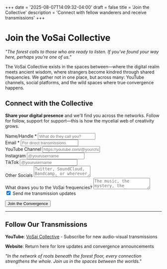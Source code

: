 +++
date = '2025-08-07T14:09:32-04:00'
draft = false
title = 'Join the Collective'
description = 'Connect with fellow wanderers and receive transmissions'
+++

# Join the VoSai Collective

*"The forest calls to those who are ready to listen. If you've found your way here, perhaps you're one of us."*

The VoSai Collective exists in the spaces between—where the digital realm meets ancient wisdom, where strangers become kindred through shared frequencies. We gather not in one place, but across many: YouTube channels, social platforms, and the wild spaces where true convergence happens.

## Connect with the Collective

**Share your digital presence** and we'll find you across the networks. Follow for follow, support for support—this is how the mycelial web of creativity grows.

<div class="join-form">
<form name="join-collective" method="POST" data-netlify="true" netlify-honeypot="bot-field">
  <p style="display: none;">
    <label>Don't fill this out if you're human: <input name="bot-field" /></label>
  </p>
  
  <div class="form-group">
    <label for="name">Name/Handle *</label>
    <input type="text" id="name" name="name" required placeholder="What do they call you?">
  </div>
  
  <div class="form-group">
    <label for="email">Email *</label>
    <input type="email" id="email" name="email" required placeholder="For direct transmissions">
  </div>
  
  <div class="form-group">
    <label for="youtube">YouTube Channel</label>
    <input type="url" id="youtube" name="youtube" placeholder="https://youtube.com/@yourchannel">
  </div>
  
  <div class="form-group">
    <label for="instagram">Instagram</label>
    <input type="text" id="instagram" name="instagram" placeholder="@yourusername">
  </div>
  
  <div class="form-group">
    <label for="tiktok">TikTok</label>
    <input type="text" id="tiktok" name="tiktok" placeholder="@yourusername">
  </div>
  
  <div class="form-group">
    <label for="other">Other Socials</label>
    <textarea id="other" name="other" placeholder="Twitter, SoundCloud, Bandcamp, or wherever you manifest..."></textarea>
  </div>
  
  <div class="form-group">
    <label for="vibe">What draws you to the VoSai frequencies?</label>
    <textarea id="vibe" name="vibe" placeholder="The music, the mystery, the mushrooms, the metal... tell us what calls to you."></textarea>
  </div>
  
  <div class="form-group">
    <input type="checkbox" id="updates" name="updates" checked>
    <label for="updates">Send me transmission updates</label>
  </div>
  
  <button type="submit">Join the Convergence</button>
</form>
</div>

---

## Follow Our Transmissions

**YouTube**: [VoSai Collective](https://www.youtube.com/@VoSaiCollective) - Subscribe for new audio-visual transmissions

**Website**: Return here for lore updates and convergence announcements

*"In the network of roots beneath the forest floor, every connection strengthens the whole. Join us in the spaces between the worlds."*
